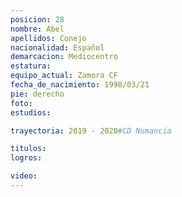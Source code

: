 ```yaml
---
posicion: 28
nombre: Abel
apellidos: Conejo
nacionalidad: Español
demarcacion: Mediocentro
estatura: 
equipo_actual: Zamora CF
fecha_de_nacimiento: 1998/03/21
pie: derecho
foto: 
estudios:

trayectoria: 2019 - 2020#CD Numancia

titulos:
logros:

video:
---
```

